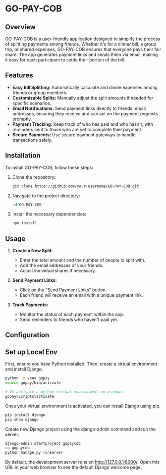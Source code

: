 # GO-PAY-COB

## Overview
GO-PAY-COB is a user-friendly application designed to simplify the process of splitting payments among friends. Whether it's for a dinner bill, a group trip, or shared expenses, GO-PAY-COB ensures that everyone pays their fair share. The app generates payment links and sends them via email, making it easy for each participant to settle their portion of the bill.

## Features
- **Easy Bill Splitting:** Automatically calculate and divide expenses among friends or group members.
- **Customizable Splits:** Manually adjust the split amounts if needed for specific scenarios.
- **Email Notifications:** Send payment links directly to friends' email addresses, ensuring they receive and can act on the payment requests promptly.
- **Payment Tracking:** Keep track of who has paid and who hasn't, with reminders sent to those who are yet to complete their payment.
- **Secure Payments:** Use secure payment gateways to handle transactions safely.

## Installation
To install GO-PAY-COB, follow these steps:

1. Clone the repository:
    ```sh
    git clone https://github.com/your-username/GO-PAY-COB.git
    ```
2. Navigate to the project directory:
    ```sh
    cd GO-PAY-COB
    ```
3. Install the necessary dependencies:
    ```sh
    npm install
    ```

## Usage
1. **Create a New Split:**
   - Enter the total amount and the number of people to split with.
   - Add the email addresses of your friends.
   - Adjust individual shares if necessary.

2. **Send Payment Links:**
   - Click on the "Send Payment Links" button.
   - Each friend will receive an email with a unique payment link.

3. **Track Payments:**
   - Monitor the status of each payment within the app.
   - Send reminders to friends who haven't paid yet.

## Configuration



## Set up Local Env

First, ensure you have Python installed. Then, create a virtual environment and install Django.

```sh
python -m venv gopay
source gopay/bin/activate

# To activate a python virtual environment on windows.
gopay\Scripts\activate

```

Once your virtual environment is activated, you can install Django using pip.

```sh
pip install django
pip show django

```

Create new Django project using the django-admin command and run the server.

```sh
django-admin startproject gopaycob
cd gopaycob
python manage.py runserver
```


By default, the development server runs on http://127.0.0.1:8000/. Open this URL in your web browser to see the default Django welcome page.

